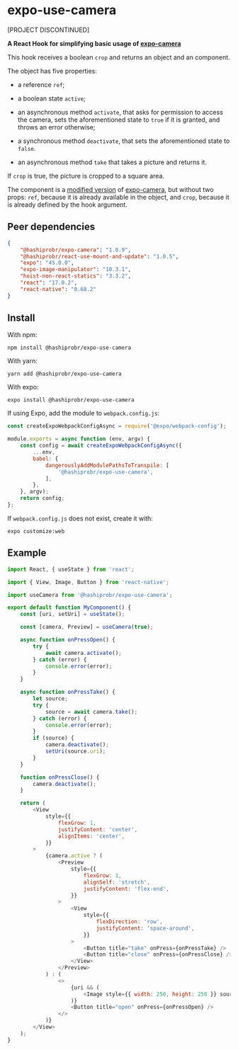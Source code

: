 expo-use-camera
===============

[PROJECT DISCONTINUED]

**A React Hook for simplifying basic usage of
[expo-camera](https://docs.expo.dev/versions/latest/sdk/camera/)**

This hook receives a boolean `crop` and returns an object and an component.

The object has five properties:

* a reference `ref`;

* a boolean state `active`;

* an asynchronous method `activate`, that asks for permission to access the
  camera, sets the aforementioned state to `true` if it is granted, and throws
  an error otherwise;

* a synchronous method `deactivate`, that sets the aforementioned state to
  `false`.

* an asynchronous method `take` that takes a picture and returns it.

If `crop` is true, the picture is cropped to a square area.

The component is a [modified
version](https://www.npmjs.com/package/@hashiprobr/expo-camera) of
[expo-camera](https://docs.expo.dev/versions/latest/sdk/camera/), but without
two props: `ref`, because it is already available in the object, and `crop`,
because it is already defined by the hook argument.


Peer dependencies
-----------------

``` json
{
    "@hashiprobr/expo-camera": "1.0.9",
    "@hashiprobr/react-use-mount-and-update": "1.0.5",
    "expo": "45.0.0",
    "expo-image-manipulator": "10.3.1",
    "hoist-non-react-statics": "3.3.2",
    "react": "17.0.2",
    "react-native": "0.68.2"
}
```


Install
-------

With npm:

```
npm install @hashiprobr/expo-use-camera
```

With yarn:

```
yarn add @hashiprobr/expo-use-camera
```

With expo:

```
expo install @hashiprobr/expo-use-camera
```

If using Expo, add the module to `webpack.config.js`:

``` js
const createExpoWebpackConfigAsync = require('@expo/webpack-config');

module.exports = async function (env, argv) {
    const config = await createExpoWebpackConfigAsync({
        ...env,
        babel: {
            dangerouslyAddModulePathsToTranspile: [
                '@hashiprobr/expo-use-camera',
            ],
        },
    }, argv);
    return config;
};
```

If `webpack.config.js` does not exist, create it with:

```
expo customize:web
```


Example
-------

``` js
import React, { useState } from 'react';

import { View, Image, Button } from 'react-native';

import useCamera from '@hashiprobr/expo-use-camera';

export default function MyComponent() {
    const [uri, setUri] = useState();

    const [camera, Preview] = useCamera(true);

    async function onPressOpen() {
        try {
            await camera.activate();
        } catch (error) {
            console.error(error);
        }
    }

    async function onPressTake() {
        let source;
        try {
            source = await camera.take();
        } catch (error) {
            console.error(error);
        }
        if (source) {
            camera.deactivate();
            setUri(source.uri);
        }
    }

    function onPressClose() {
        camera.deactivate();
    }

    return (
        <View
            style={{
                flexGrow: 1,
                justifyContent: 'center',
                alignItems: 'center',
            }}
        >
            {camera.active ? (
                <Preview
                    style={{
                        flexGrow: 1,
                        alignSelf: 'stretch',
                        justifyContent: 'flex-end',
                    }}
                >
                    <View
                        style={{
                            flexDirection: 'row',
                            justifyContent: 'space-around',
                        }}
                    >
                        <Button title="take" onPress={onPressTake} />
                        <Button title="close" onPress={onPressClose} />
                    </View>
                </Preview>
            ) : (
                <>
                    {uri && (
                        <Image style={{ width: 250, height: 250 }} source={{ uri }} />
                    )}
                    <Button title="open" onPress={onPressOpen} />
                </>
            )}
        </View>
    );
}
```
